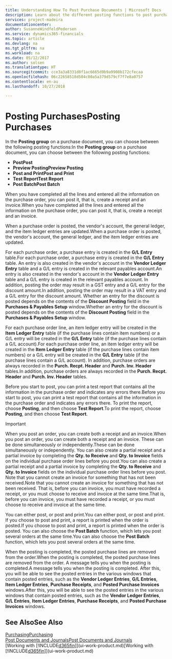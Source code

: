 ```yaml
---
title: Understanding How To Post Purchase Documents | Microsoft Docs
description: Learn about the different posting functions to post purchase documents.
services: project-madeira
documentationcenter: 
author: SusanneWindfeldPedersen
ms.service: dynamics365-financials
ms.topic: article
ms.devlang: na
ms.tgt_pltfrm: na
ms.workload: na
ms.date: 05/12/2017
ms.author: solsen
ms.translationtype: HT
ms.sourcegitcommit: cce3a3a8331d8f1ac6665d9b9a9908b172cfecaa
ms.openlocfilehash: 06c22658518d504c80a5a379d579cf7f7e8a0757
ms.contentlocale: en-au
ms.lasthandoff: 10/27/2018

---
```

# <a name="posting-purchases"></a><span data-ttu-id="9a456-103">Posting Purchases</span><span class="sxs-lookup"><span data-stu-id="9a456-103">Posting Purchases</span></span>
<span data-ttu-id="9a456-104">In the **Posting group** on a purchase document, you can choose between the following posting functions:</span><span class="sxs-lookup"><span data-stu-id="9a456-104">In the **Posting group** on a purchase document, you can choose between the following posting functions:</span></span>

* <span data-ttu-id="9a456-105">**Post**</span><span class="sxs-lookup"><span data-stu-id="9a456-105">**Post**</span></span>
* <span data-ttu-id="9a456-106">**Preview Posting**</span><span class="sxs-lookup"><span data-stu-id="9a456-106">**Preview Posting**</span></span>
* <span data-ttu-id="9a456-107">**Post and Print**</span><span class="sxs-lookup"><span data-stu-id="9a456-107">**Post and Print**</span></span>
* <span data-ttu-id="9a456-108">**Test Report**</span><span class="sxs-lookup"><span data-stu-id="9a456-108">**Test Report**</span></span>
* <span data-ttu-id="9a456-109">**Post Batch**</span><span class="sxs-lookup"><span data-stu-id="9a456-109">**Post Batch**</span></span>

<span data-ttu-id="9a456-110">When you have completed all the lines and entered all the information on the purchase order, you can post it, that is, create a receipt and an invoice.</span><span class="sxs-lookup"><span data-stu-id="9a456-110">When you have completed all the lines and entered all the information on the purchase order, you can post it, that is, create a receipt and an invoice.</span></span>

<span data-ttu-id="9a456-111">When a purchase order is posted, the vendor's account, the general ledger, and the item ledger entries are updated.</span><span class="sxs-lookup"><span data-stu-id="9a456-111">When a purchase order is posted, the vendor's account, the general ledger, and the item ledger entries are updated.</span></span>

<span data-ttu-id="9a456-112">For each purchase order, a purchase entry is created in the **G/L Entry** table.</span><span class="sxs-lookup"><span data-stu-id="9a456-112">For each purchase order, a purchase entry is created in the **G/L Entry** table.</span></span> <span data-ttu-id="9a456-113">An entry is also created in the vendor's account in the **Vendor Ledger Entry** table and a G/L entry is created in the relevant payables account.</span><span class="sxs-lookup"><span data-stu-id="9a456-113">An entry is also created in the vendor's account in the **Vendor Ledger Entry** table and a G/L entry is created in the relevant payables account.</span></span> <span data-ttu-id="9a456-114">In addition, posting the order may result in a GST entry and a G/L entry for the discount amount.</span><span class="sxs-lookup"><span data-stu-id="9a456-114">In addition, posting the order may result in a VAT entry and a G/L entry for the discount amount.</span></span> <span data-ttu-id="9a456-115">Whether an entry for the discount is posted depends on the contents of the **Discount Posting** field in the **Purchases & Payables Setup** window.</span><span class="sxs-lookup"><span data-stu-id="9a456-115">Whether an entry for the discount is posted depends on the contents of the **Discount Posting** field in the **Purchases & Payables Setup** window.</span></span>

<span data-ttu-id="9a456-116">For each purchase order line, an item ledger entry will be created in the **Item Ledger Entry** table (if the purchase lines contain item numbers) or a G/L entry will be created in the **G/L Entry** table (if the purchase lines contain a G/L account).</span><span class="sxs-lookup"><span data-stu-id="9a456-116">For each purchase order line, an item ledger entry will be created in the **Item Ledger Entry** table (if the purchase lines contain item numbers) or a G/L entry will be created in the **G/L Entry** table (if the purchase lines contain a G/L account).</span></span> <span data-ttu-id="9a456-117">In addition, purchase orders are always recorded in the **Purch. Recpt. Header** and **Purch. Inv. Header** tables.</span><span class="sxs-lookup"><span data-stu-id="9a456-117">In addition, purchase orders are always recorded in the **Purch. Recpt. Header** and **Purch. Inv. Header** tables.</span></span>

<span data-ttu-id="9a456-118">Before you start to post, you can print a test report that contains all the information in the purchase order and indicates any errors there.</span><span class="sxs-lookup"><span data-stu-id="9a456-118">Before you start to post, you can print a test report that contains all the information in the purchase order and indicates any errors there.</span></span> <span data-ttu-id="9a456-119">To print the report, choose **Posting**, and then choose **Test Report**.</span><span class="sxs-lookup"><span data-stu-id="9a456-119">To print the report, choose **Posting**, and then choose **Test Report**.</span></span>

> [!IMPORTANT]  
>   <span data-ttu-id="9a456-120">When you post an order, you can create both a receipt and an invoice.</span><span class="sxs-lookup"><span data-stu-id="9a456-120">When you post an order, you can create both a receipt and an invoice.</span></span> <span data-ttu-id="9a456-121">These can be done simultaneously or independently.</span><span class="sxs-lookup"><span data-stu-id="9a456-121">These can be done simultaneously or independently.</span></span> <span data-ttu-id="9a456-122">You can also create a partial receipt and a partial invoice by completing the **Qty. to Receive** and **Qty. to Invoice** fields on the individual purchase order lines before you post.</span><span class="sxs-lookup"><span data-stu-id="9a456-122">You can also create a partial receipt and a partial invoice by completing the **Qty. to Receive** and **Qty. to Invoice** fields on the individual purchase order lines before you post.</span></span> <span data-ttu-id="9a456-123">Note that you cannot create an invoice for something that has not been received.</span><span class="sxs-lookup"><span data-stu-id="9a456-123">Note that you cannot create an invoice for something that has not been received.</span></span> <span data-ttu-id="9a456-124">That is, before you can invoice, you must have recorded a receipt, or you must choose to receive and invoice at the same time.</span><span class="sxs-lookup"><span data-stu-id="9a456-124">That is, before you can invoice, you must have recorded a receipt, or you must choose to receive and invoice at the same time.</span></span>

<span data-ttu-id="9a456-125">You can either post, or post and print.</span><span class="sxs-lookup"><span data-stu-id="9a456-125">You can either post, or post and print.</span></span> <span data-ttu-id="9a456-126">If you choose to post and print, a report is printed when the order is posted.</span><span class="sxs-lookup"><span data-stu-id="9a456-126">If you choose to post and print, a report is printed when the order is posted.</span></span> <span data-ttu-id="9a456-127">You can also choose the **Post Batch** function, which lets you post several orders at the same time.</span><span class="sxs-lookup"><span data-stu-id="9a456-127">You can also choose the **Post Batch** function, which lets you post several orders at the same time.</span></span>

<span data-ttu-id="9a456-128">When the posting is completed, the posted purchase lines are removed from the order.</span><span class="sxs-lookup"><span data-stu-id="9a456-128">When the posting is completed, the posted purchase lines are removed from the order.</span></span> <span data-ttu-id="9a456-129">A message tells you when the posting is completed.</span><span class="sxs-lookup"><span data-stu-id="9a456-129">A message tells you when the posting is completed.</span></span> <span data-ttu-id="9a456-130">After this, you will be able to see the posted entries in the various windows that contain posted entries, such as the **Vendor Ledger Entries**, **G/L Entries**, **Item Ledger Entries**, **Purchase Receipts**, and **Posted Purchase Invoices** windows.</span><span class="sxs-lookup"><span data-stu-id="9a456-130">After this, you will be able to see the posted entries in the various windows that contain posted entries, such as the **Vendor Ledger Entries**, **G/L Entries**, **Item Ledger Entries**, **Purchase Receipts**, and **Posted Purchase Invoices** windows.</span></span>

## <a name="see-also"></a><span data-ttu-id="9a456-131">See Also</span><span class="sxs-lookup"><span data-stu-id="9a456-131">See Also</span></span>
[<span data-ttu-id="9a456-132">Purchasing</span><span class="sxs-lookup"><span data-stu-id="9a456-132">Purchasing</span></span>](purchasing-manage-purchasing.md)  
[<span data-ttu-id="9a456-133">Post Documents and Journals</span><span class="sxs-lookup"><span data-stu-id="9a456-133">Post Documents and Journals</span></span>](ui-post-documents-journals.md)  
<span data-ttu-id="9a456-134">[Working with [!INCLUDE[d365fin](includes/d365fin_md.md)]](ui-work-product.md)</span><span class="sxs-lookup"><span data-stu-id="9a456-134">[Working with [!INCLUDE[d365fin](includes/d365fin_md.md)]](ui-work-product.md)</span></span>


